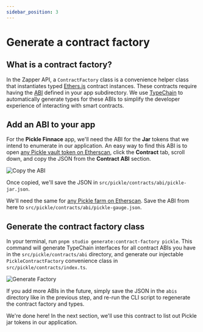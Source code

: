 ```yaml
---
sidebar_position: 3
---
```


# Generate a contract factory

## What is a contract factory?

In the Zapper API, a `ContractFactory` class is a convenience helper class that instantiates typed [Ethers.js](https://docs.ethers.io/) contract instances. These contracts require having the [ABI](https://www.quicknode.com/guides/solidity/what-is-an-abi) defined in your app subdirectory. We use [TypeChain](https://github.com/dethcrypto/TypeChain) to automatically generate types for these ABIs to simplify the developer experience of interacting with smart contracts.

## Add an ABI to your app

For the **Pickle Finnace** app, we'll need the ABI for the **Jar** tokens that we intend to enumerate in our application. An easy way to find this ABI is to open [any Pickle vault token on Etherscan](https://etherscan.io/address/0x1bb74b5ddc1f4fc91d6f9e7906cf68bc93538e33), click the **Contract** tab, scroll down, and copy the JSON from the **Contract ABI** section.

![Copy the ABI](../../static/img/tutorial/copy-abi.png)

Once copied, we'll save the JSON in `src/pickle/contracts/abi/pickle-jar.json`.

We'll need the same for [any Pickle farm on Etherscan](https://etherscan.io/address/0xf5bd1a4894a6ac1d786c7820bc1f36b1535147f6). Save the ABI from here to `src/pickle/contracts/abi/pickle-gauge.json`.

## Generate the contract factory class

In your terminal, run `pnpm studio generate:contract-factory pickle`. This command will generate TypeChain interfaces for all contract ABIs you have in the `src/pickle/contracts/abi` directory, and generate our injectable `PickleContractFactory` convenience class in `src/pickle/contracts/index.ts`.

![Generate Factory](../../static/img/tutorial/generate-contract-factory.png)

If you add more ABIs in the future, simply save the JSON in the `abis` directory like in the previous step, and re-run the CLI script to regenerate the contract factory and types.

We're done here! In the next section, we'll use this contract to list out Pickle jar tokens in our application.